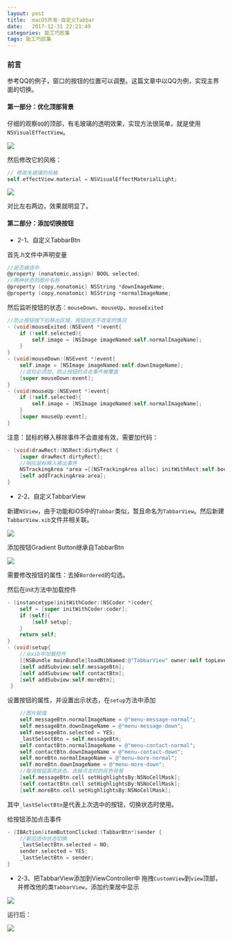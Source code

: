 ```yaml
---
layout: post
title:  macOS开发-自定义Tabbar
date:   2017-12-31 22:21:49
categories: 能工巧匠集
tags: 能工巧匠集
---
```


### 前言

参考QQ的例子，窗口的按钮的位置可以调整。这篇文章中以QQ为例，实现主界面的切换。

#### 第一部分：优化顶部背景

仔细的观察`QQ`的顶部，有毛玻璃的透明效果，实现方法很简单，就是使用 `NSVisualEffectView`。


![](https://ws2.sinaimg.cn/large/006tNbRwly1fy6kc5x55ej30nb08wjrs.jpg)


然后修改它的风格：

```swift
// 修改毛玻璃的风格
self.effectView.material = NSVisualEffectMaterialLight;
```


![](https://ws3.sinaimg.cn/large/006tNbRwly1fy6kd64bmdj30fl05igmj.jpg)


对比左右两边，效果就明显了。

#### 第二部分：添加切换按钮

- 2-1、自定义TabbarBtn

首先.h文件中声明变量

```objective-c
//是否被选中
@property (nonatomic,assign) BOOL selected;
//两种状态的图片名称
@property (copy,nonatomic) NSString *downImageName;
@property (copy,nonatomic) NSString *normalImageName;
```


然后监听按钮的状态：`mouseDown`、`mouseUp`、`mouseExited`

```objective-c
//防止按钮按下后移出区域，按钮状态不改变的情况
- (void)mouseExited:(NSEvent *)event{
    if (!self.selected){
        self.image = [NSImage imageNamed:self.normalImageName];
    }
}
- (void)mouseDown:(NSEvent *)event{
    self.image = [NSImage imageNamed:self.downImageName];
    //这句必须加，防止按钮的点击事件被覆盖
    [super mouseDown:event];
}
- (void)mouseUp:(NSEvent *)event{
    if (!self.selected){
        self.image = [NSImage imageNamed:self.normalImageName];
    }
    [super mouseUp:event];
}
```

注意：鼠标的移入移除事件不会直接有效，需要加代码：

```objective-c
- (void)drawRect:(NSRect)dirtyRect {
    [super drawRect:dirtyRect];    
    //响应鼠标移入移出事件
    NSTrackingArea *area =[[NSTrackingArea alloc] initWithRect:self.bounds options:NSTrackingMouseEnteredAndExited|NSTrackingActiveInKeyWindow owner:self userInfo:nil];
    [self addTrackingArea:area];
}
```

- 2-2、自定义TabbarView

新建`NSView`，由于功能和iOS中的`Tabbar`类似，暂且命名为`TabbarView`。然后新建`TabbarView.xib`文件并相关联。


![](https://ws4.sinaimg.cn/large/006tNbRwly1fy6kgoxsgwj309o04qq2y.jpg)


添加按钮Gradient Button继承自TabbarBtn


![](https://ws1.sinaimg.cn/large/006tNbRwly1fy6kh4u7j0j306m02l3y9.jpg)


需要修改按钮的属性：去掉`Bordered`的勾选。

然后在init方法中加载控件

```objective-c
- (instancetype)initWithCoder:(NSCoder *)coder{
    self = [super initWithCoder:coder];
    if (self){
        [self setup];
    }
    return self;
}
- (void)setup{
    //从xib中加载控件
    [[NSBundle mainBundle]loadNibNamed:@"TabbarView" owner:self topLevelObjects:nil];
    [self addSubview:self.messageBtn];
    [self addSubview:self.contactBtn];
    [self addSubview:self.moreBtn];
 }
```

设置按钮的属性，并设置出示状态，在`setup`方法中添加

```objective-c
    //图片赋值
    self.messageBtn.normalImageName = @"menu-message-normal";
    self.messageBtn.downImageName = @"menu-message-down";
    self.messageBtn.selected = YES;
    _lastSelectBtn = self.messageBtn;
    self.contactBtn.normalImageName = @"menu-contact-normal";
    self.contactBtn.downImageName = @"menu-contact-down";
    self.moreBtn.normalImageName = @"menu-more-normal";
    self.moreBtn.downImageName = @"menu-more-down";
    //取消按钮高亮状态，去掉点击时的灰色背景
    [self.messageBtn.cell setHighlightsBy:NSNoCellMask];
    [self.contactBtn.cell setHighlightsBy:NSNoCellMask];
    [self.moreBtn.cell setHighlightsBy:NSNoCellMask];
```

其中`_lastSelectBtn`是代表上次选中的按钮，切换状态时使用。

给按钮添加点击事件

```objective-c
- (IBAction)itemButtonClicked:(TabbarBtn*)sender {
    //新旧选中状态切换
    _lastSelectBtn.selected = NO;
    sender.selected = YES;
    _lastSelectBtn = sender;
}
```

- 2-3、把TabbarView添加到ViewController中
拖拽`CustomView`到`view`顶部，并修改他的类`TabbarView`，添加约束居中显示

![](https://ws4.sinaimg.cn/large/006tNbRwly1fy6kjz5tmwj30mw057jrn.jpg)

运行后：

![](https://ws4.sinaimg.cn/large/006tNbRwly1fy6kjjelvdj30rs080weo.jpg)
